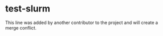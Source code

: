 # test-slurm

This line was added by another contributor to the project and will create a merge conflict.
